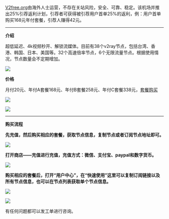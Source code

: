 [V2free.org](https://v2free.org/auth/register?code=UsUP)由海外人士运营，不存在关站风险，安全、可靠、稳定。该机场并推出25%引荐返利计划，引荐者可获得被引荐用户首单25%的返利，例：用户首单购买168元年付套餐，引荐人赚得42元。

***

**介绍**

超低延迟、4k视频秒开、解锁流媒体。目前有38个v2ray节点，包括台湾、香港、韩国、日本、美国等。32个高速倍率节点，6个无限流量节点。根据使用情况，节点数量会不定期增加。

![](https://cdn.jsdelivr.net/gh/Alvin9999/pac2/v2fee/v2ray-001.PNG)

**价格**

月付20元、年付A套餐168元、年付B套餐258元、年付C套餐338元，[套餐购买](https://v2free.org/auth/register?code=UsUP)

![](https://cdn.jsdelivr.net/gh/Alvin9999/pac2/v2fee/1.PNG)

![](https://cdn.jsdelivr.net/gh/Alvin9999/pac2/v2fee/2.PNG)


***

**购买流程**

**先充值，然后购买相应的套餐，获取节点信息，复制节点或者订阅节点地址即可。**

![](https://cdn.jsdelivr.net/gh/Alvin9999/pac2/v2fee/3.jpg)

**打开商店——充值进行充值，充值方式：微信、支付宝、paypal和数字货币。**

![](https://cdn.jsdelivr.net/gh/Alvin9999/pac2/v2fee/v2ray-003.PNG)

**购买相应的套餐后，打开“用户中心”，在“快速使用”这里可以复制订阅链接以及所有节点信息，也可以在节点列表获取单个节点信息。**

![](https://cdn.jsdelivr.net/gh/Alvin9999/pac2/v2fee/6.jpg)

![](https://cdn.jsdelivr.net/gh/Alvin9999/pac2/v2fee/8.jpg)

有任何问题都可以发工单进行咨询。